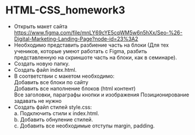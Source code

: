 # HTML-CSS_homework3

- Открыть макет сайта https://www.figma.com/file/mnLY69cYE5cqWM5w6n5hXx/Seo-%26-Digital-Marketing-Landing-Page?node-id=23%3A2
- Необходимо представить разбиение часть на блоки (Для тех учеников, которые умеют работать с Figma, разбить представленную на скриншоте часть на блоки, как в семинаре).
- Создать новую папку.
- Создать файл index.html.
- В соответствии с макетом необходимо:<br>
  Добавить все блоки по сайту<br>
  Добавить все наполнение блоков (html контент)<br>
  Все заголовки, параграфы кнопки и изображения Позиционирование задавать не нужно<br>
- Создать файл стилей style.css:<br>
  a. Подключить стили к index.html.<br>
  b. Добавить обнуление стилей.<br>
  c. Добавить все необходимые отступы margin, padding.
